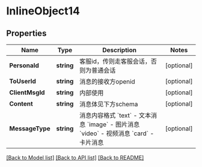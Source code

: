 # InlineObject14

## Properties

Name | Type | Description | Notes
------------ | ------------- | ------------- | -------------
**PersonaId** | **string** | 客服id，传则走客服会话，否则为普通会话 | [optional] 
**ToUserId** | **string** | 消息的接收方openid | [optional] 
**ClientMsgId** | **string** | 内部使用 | [optional] 
**Content** | **string** | 消息体见下方schema | [optional] 
**MessageType** | **string** | 消息内容格式 &#x60;text&#x60; - 文本消息 &#x60;image&#x60; - 图片消息 &#x60;video&#x60; - 视频消息 &#x60;card&#x60; - 卡片消息 | [optional] 

[[Back to Model list]](../README.md#documentation-for-models) [[Back to API list]](../README.md#documentation-for-api-endpoints) [[Back to README]](../README.md)


